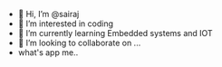 - 👋 Hi, I’m @sairaj
- 👀 I’m interested in coding 
- 🌱 I’m currently learning Embedded systems and IOT
- 💞️ I’m looking to collaborate on ...
-  what's app me.. 

<!---
sairajc/sairajc is a ✨ special ✨ repository because its `README.md` (this file) appears on your GitHub profile.
You can click the Preview link to take a look at your changes.
--->
